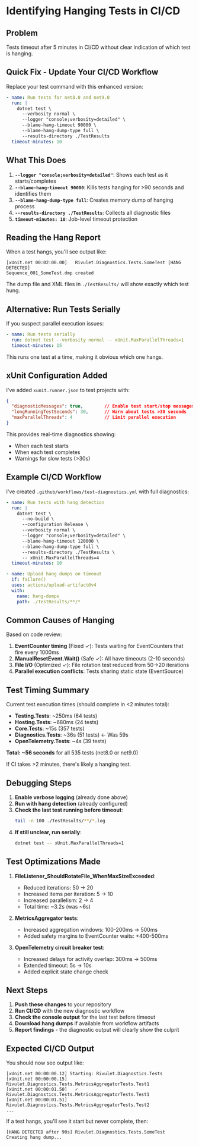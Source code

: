# Identifying Hanging Tests in CI/CD

## Problem
Tests timeout after 5 minutes in CI/CD without clear indication of which test is hanging.

## Quick Fix - Update Your CI/CD Workflow

Replace your test command with this enhanced version:

```yaml
- name: Run tests for net8.0 and net9.0
  run: |
    dotnet test \
      --verbosity normal \
      --logger "console;verbosity=detailed" \
      --blame-hang-timeout 90000 \
      --blame-hang-dump-type full \
      --results-directory ./TestResults
  timeout-minutes: 10
```

## What This Does

1. **`--logger "console;verbosity=detailed"`**: Shows each test as it starts/completes
2. **`--blame-hang-timeout 90000`**: Kills tests hanging for >90 seconds and identifies them
3. **`--blame-hang-dump-type full`**: Creates memory dump of hanging process
4. **`--results-directory ./TestResults`**: Collects all diagnostic files
5. **`timeout-minutes: 10`**: Job-level timeout protection

## Reading the Hang Report

When a test hangs, you'll see output like:

```
[xUnit.net 00:02:00.00]   Rivulet.Diagnostics.Tests.SomeTest [HANG DETECTED]
Sequence_001_SomeTest.dmp created
```

The dump file and XML files in `./TestResults/` will show exactly which test hung.

## Alternative: Run Tests Serially

If you suspect parallel execution issues:

```yaml
- name: Run tests serially
  run: dotnet test --verbosity normal -- xUnit.MaxParallelThreads=1
  timeout-minutes: 15
```

This runs one test at a time, making it obvious which one hangs.

## xUnit Configuration Added

I've added `xunit.runner.json` to test projects with:

```json
{
  "diagnosticMessages": true,        // Enable test start/stop messages
  "longRunningTestSeconds": 30,      // Warn about tests >30 seconds
  "maxParallelThreads": 4            // Limit parallel execution
}
```

This provides real-time diagnostics showing:
- When each test starts
- When each test completes
- Warnings for slow tests (>30s)

## Example CI/CD Workflow

I've created `.github/workflows/test-diagnostics.yml` with full diagnostics:

```yaml
- name: Run tests with hang detection
  run: |
    dotnet test \
      --no-build \
      --configuration Release \
      --verbosity normal \
      --logger "console;verbosity=detailed" \
      --blame-hang-timeout 120000 \
      --blame-hang-dump-type full \
      --results-directory ./TestResults \
      -- xUnit.MaxParallelThreads=4
  timeout-minutes: 10

- name: Upload hang dumps on timeout
  if: failure()
  uses: actions/upload-artifact@v4
  with:
    name: hang-dumps
    path: ./TestResults/**/*
```

## Common Causes of Hanging

Based on code review:

1. **EventCounter timing** (Fixed ✓): Tests waiting for EventCounters that fire every 1000ms
2. **ManualResetEvent.Wait()** (Safe ✓): All have timeouts (2-10 seconds)
3. **File I/O** (Optimized ✓): File rotation test reduced from 50→20 iterations
4. **Parallel execution conflicts**: Tests sharing static state (EventSource)

## Test Timing Summary

Current test execution times (should complete in <2 minutes total):

- **Testing.Tests**: ~250ms (64 tests)
- **Hosting.Tests**: ~680ms (24 tests)
- **Core.Tests**: ~15s (357 tests)
- **Diagnostics.Tests**: ~36s (51 tests) ← Was 59s
- **OpenTelemetry.Tests**: ~4s (39 tests)

**Total: ~56 seconds** for all 535 tests (net8.0 or net9.0)

If CI takes >2 minutes, there's likely a hanging test.

## Debugging Steps

1. **Enable verbose logging** (already done above)
2. **Run with hang detection** (already configured)
3. **Check the last test running before timeout**:
   ```bash
   tail -n 100 ./TestResults/**/*.log
   ```
4. **If still unclear, run serially**:
   ```bash
   dotnet test -- xUnit.MaxParallelThreads=1
   ```

## Test Optimizations Made

1. **FileListener_ShouldRotateFile_WhenMaxSizeExceeded**:
   - Reduced iterations: 50 → 20
   - Increased items per iteration: 5 → 10
   - Increased parallelism: 2 → 4
   - Total time: ~3.2s (was ~6s)

2. **MetricsAggregator tests**:
   - Increased aggregation windows: 100-200ms → 500ms
   - Added safety margins to EventCounter waits: +400-500ms

3. **OpenTelemetry circuit breaker test**:
   - Increased delays for activity overlap: 300ms → 500ms
   - Extended timeout: 5s → 10s
   - Added explicit state change check

## Next Steps

1. **Push these changes** to your repository
2. **Run CI/CD** with the new diagnostic workflow
3. **Check the console output** for the last test before timeout
4. **Download hang dumps** if available from workflow artifacts
5. **Report findings** - the diagnostic output will clearly show the culprit

## Expected CI/CD Output

You should now see output like:

```
[xUnit.net 00:00:00.12] Starting: Rivulet.Diagnostics.Tests
[xUnit.net 00:00:00.15]   Rivulet.Diagnostics.Tests.MetricsAggregatorTests.Test1
[xUnit.net 00:00:01.50]   ✓ Rivulet.Diagnostics.Tests.MetricsAggregatorTests.Test1
[xUnit.net 00:00:01.51]   Rivulet.Diagnostics.Tests.MetricsAggregatorTests.Test2
...
```

If a test hangs, you'll see it start but never complete, then:
```
[HANG DETECTED after 90s] Rivulet.Diagnostics.Tests.SomeTest
Creating hang dump...
```
